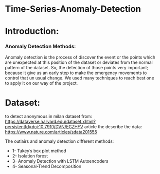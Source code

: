 # Time-Series-Anomaly-Detection

# Introduction:

### Anomaly Detection Methods: 
Anomaly detection is the process of discover the event or the points which are unexpected at 
this position of the dataset or deviates from the normal pattern of the dataset. 
So, the detection of those points very important; because it give us an early step to make the 
emergency movements to control that un usual change. 
We used many techniques to reach best one to apply it on our way of the project. 

# Dataset:
 to detect anonymous in milan dataset from:
 https://dataverse.harvard.edu/dataset.xhtml?persistentId=doi:10.7910/DVN/EGZHFV
 article the describe the data: 
 https://www.nature.com/articles/sdata201555
 
 
The outlairs and anomaly detection different methods:
 - 1- Tukey’s box plot method
 - 2- Isolation forest
 - 3- Anomaly Detection with LSTM Autoencoders
 - 4- Seasonal-Trend Decomposition

